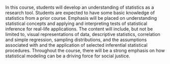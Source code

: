  In this course, students will develop an understanding of statistics as a research tool. Students are expected to have some basic knowledge of statistics from a prior course. Emphasis will be placed on understanding statistical concepts and applying and interpreting tests of statistical inference for real-life applications. The content will include, but not be limited to, visual representations of data, descriptive statistics, correlation and simple regression, sampling distributions, and the assumptions associated with and the application of selected inferential statistical procedures. Throughout the course, there will be a strong emphasis on how statistical modeling can be a driving force for social justice.
